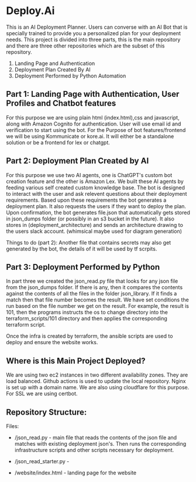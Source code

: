 # Deploy.Ai

 This is an AI Deployment Planner. Users can converse with an AI Bot that is specially trained to provide you a personalized plan for your deployment needs. This project is divided into three parts, this is the main repository and there are three other repositories which are the subset of this repository. 

1. Landing Page and Authentication
2. Deployment Plan Created By AI
3. Deployment Performed by Python Automation

## Part 1: Landing Page with Authentication, User Profiles and Chatbot features
For this purpose we are using plain html (index.html),css and javascript, along with Amazon Cognito for authentication. User will use email id and verification to start using the bot. For the Purpose of bot features/frontend we will be using Kommunicate or kore.ai. It will either be a standalone solution or be a frontend for lex or chatgpt. 


## Part 2: Deployment Plan Created by AI

For this purpose we use two AI agents, one is ChatGPT's custom bot creation feature and the other is Amazon Lex. We built these AI agents by feeding various self created custom knowledge base. The bot is designed to interact with the user and ask relevent questions about their deployment requirements. Based upon these requirements the bot generates a deployment plan. It also requests the users if they want to deploy the plan. Upon confirmation, the bot generates file.json that automatically gets stored in json_dumps folder (or possibly in an s3 bucket in the future). It also stores in (deployment_architecture) and sends an architecture drawing to the users slack account. (whimsical maybe used for diagram generation)

Things to do (part 2):
Another file that contains secrets may also get generated by the bot, the details of it will be used by tf scrpits.


## Part 3: Deployment Performed by Python

In part three we created the json_read.py file that looks for any json file from the json_dumps folder. If there is any, then it compares the contents against the contents of all the files in the folder json_library. If it finds a match then that file number becomes the result. We have set conditions the run based on the file number we get on the result. For example, the result is 101, then the programs instructs the os to change directory into the terraform_scripts/101 directory and then applies the corresponding terraform script.

Once the infra is created by terraform, the ansible scripts are used to deploy and ensure the website works.

## Where is this Main Project Deployed?

We are using two ec2 instances in two different availability zones. They are load balanced. Github actions is used to update the local repository. Nginx is set up with a domain name. We are also using cloudflare for this purpose. For SSL we are using certbot. 



## Repository Structure:

Files:

* /json_read.py - main file that reads the contents of the json file and matches with existing deployment json's. Then runs the corresponding infrastructure scripts and other scripts necessary for deployment. 

* /json_read_starter.py - 


* /website/index.html - landing page for the website